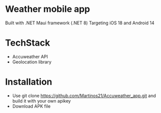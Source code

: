 # Weather mobile app 

Built with .NET Maui framework (.NET 8)
Targeting iOS 18 and Android 14


# TechStack
- Accuweather API
- Geolocation library

# Installation 
- Use git clone https://github.com/Martinos21/Accuweather_app.git and build it with your own apikey
- Download APK file

